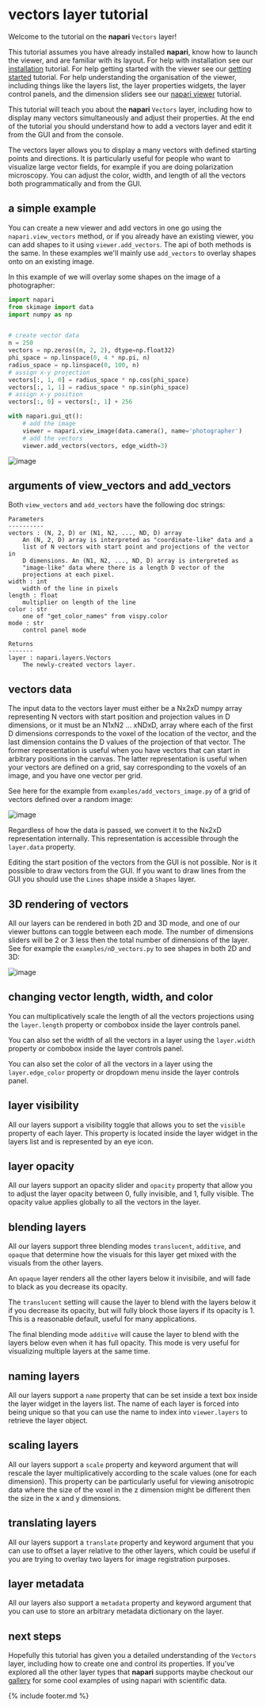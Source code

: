 # vectors layer tutorial

Welcome to the tutorial on the **napari** `Vectors` layer!

This tutorial assumes you have already installed **napari**, know how to launch the viewer, and are familiar with its layout. For help with installation see our [installation](installation.md) tutorial. For help getting started with the viewer see our [getting started](getting_started.md) tutorial. For help understanding the organisation of the viewer, including things like the layers list, the layer properties widgets, the layer control panels, and the dimension sliders see our [napari viewer](viewer.md) tutorial.

This tutorial will teach you about the **napari** `Vectors` layer, including how to display many vectors simultaneously and adjust their properties. At the end of the tutorial you should understand how to add a vectors layer and edit it from the GUI and from the console.

The vectors layer allows you to display a many vectors with defined starting points and directions. It is particularly useful for people who want to visualize large vector fields, for example if you are doing polarization microscopy. You can adjust the color, width, and length of all the vectors both programmatically and from the GUI.

## a simple example

You can create a new viewer and add vectors in one go using the `napari.view_vectors` method, or if you already have an existing viewer, you can add shapes to it using `viewer.add_vectors`. The api of both methods is the same. In these examples we'll mainly use `add_vectors` to overlay shapes onto on an existing image.

In this example of we will overlay some shapes on the image of a photographer:

```python
import napari
from skimage import data
import numpy as np


# create vector data
n = 250
vectors = np.zeros((n, 2, 2), dtype=np.float32)
phi_space = np.linspace(0, 4 * np.pi, n)
radius_space = np.linspace(0, 100, n)
# assign x-y projection
vectors[:, 1, 0] = radius_space * np.cos(phi_space)
vectors[:, 1, 1] = radius_space * np.sin(phi_space)
# assign x-y position
vectors[:, 0] = vectors[:, 1] + 256

with napari.gui_qt():
    # add the image
    viewer = napari.view_image(data.camera(), name='photographer')
    # add the vectors
    viewer.add_vectors(vectors, edge_width=3)

```

![image](./resources/add_vectors.png)

## arguments of view_vectors and add_vectors

Both `view_vectors` and `add_vectors` have the following doc strings:

```
Parameters
----------
vectors : (N, 2, D) or (N1, N2, ..., ND, D) array
    An (N, 2, D) array is interpreted as "coordinate-like" data and a
    list of N vectors with start point and projections of the vector in
    D dimensions. An (N1, N2, ..., ND, D) array is interpreted as
    "image-like" data where there is a length D vector of the
    projections at each pixel.
width : int
    width of the line in pixels
length : float
    multiplier on length of the line
color : str
    one of "get_color_names" from vispy.color
mode : str
    control panel mode

Returns
-------
layer : napari.layers.Vectors
    The newly-created vectors layer.
```

## vectors data

The input data to the vectors layer must either be a Nx2xD numpy array representing N vectors with start position and projection values in D dimensions, or it must be an N1xN2 ... xNDxD, array where each of the first D dimensions corresponds to the voxel of the location of the vector, and the last dimension contains the D values of the projection of that vector. The former representation is useful when you have vectors that can start in arbitrary positions in the canvas. The latter representation is useful when your vectors are defined on a grid, say corresponding to the voxels of an image, and you have one vector per grid.

See here for the example from `examples/add_vectors_image.py` of a grid of vectors defined over a random image:

![image](./resources/add_vectors_image.png)


Regardless of how the data is passed, we convert it to the Nx2xD representation internally. This representation is  accessible through the `layer.data` property.

Editing the start position of the vectors from the GUI is not possible. Nor is it possible to draw vectors from the GUI. If you want to draw lines from the GUI you should use the `Lines` shape inside a `Shapes` layer.

## 3D rendering of vectors

All our layers can be rendered in both 2D and 3D mode, and one of our viewer buttons can toggle between each mode. The number of dimensions sliders will be 2 or 3 less then the total number of dimensions of the layer. See for example the `examples/nD_vectors.py` to see shapes in both 2D and 3D:

![image](./resources/nD_vectors.gif)


## changing vector length, width, and color

You can multiplicatively scale the length of all the vectors projections using the `layer.length` property or combobox inside the layer controls panel.

You can also set the width of all the vectors in a layer using the `layer.width` property or combobox inside the layer controls panel.

You can also set the color of all the vectors in a layer using the `layer.edge_color` property or dropdown menu inside the layer controls panel.

## layer visibility

All our layers support a visibility toggle that allows you to set the `visible` property of each layer. This property is located inside the layer widget in the layers list and is represented by an eye icon.

## layer opacity

All our layers support an opacity slider and `opacity` property that allow you to adjust the layer opacity between 0, fully invisible, and 1, fully visible. The opacity value applies globally to all the vectors in the layer.

## blending layers

All our layers support three blending modes `translucent`, `additive`, and `opaque` that determine how the visuals for this layer get mixed with the visuals from the other layers.

An `opaque` layer renders all the other layers below it invisibile, and will fade to black as you decrease its opacity.

The `translucent` setting will cause the layer to blend with the layers below it if you decrease its opacity, but will fully block those layers if its opacity is 1. This is a reasonable default, useful for many applications.

The final blending mode `additive` will cause the layer to blend with the layers below even when it has full opacity. This mode is very useful for visualizing multiple layers at the same time.

## naming layers

All our layers support a `name` property that can be set inside a text box inside the layer widget in the layers list. The name of each layer is forced into being unique so that you can use the name to index into `viewer.layers` to retrieve the layer object.

## scaling layers

All our layers support a `scale` property and keyword argument that will rescale the layer multiplicatively according to the scale values (one for each dimension). This property can be particularly useful for viewing anisotropic data where the size of the voxel in the z dimension might be different then the size in the x and y dimensions.

## translating layers

All our layers support a `translate` property and keyword argument that you can use to offset a layer relative to the other layers, which could be useful if you are trying to overlay two layers for image registration purposes.

## layer metadata

All our layers also support a `metadata` property and keyword argument that you can use to store an arbitrary metadata dictionary on the layer.

## next steps

Hopefully this tutorial has given you a detailed understanding of the `Vectors` layer, including how to create one and control its properties. If you've explored all the other layer types that **napari** supports maybe checkout our [gallery](../gallery/gallery.md) for some cool examples of using napari with scientific data.

{% include footer.md %}
